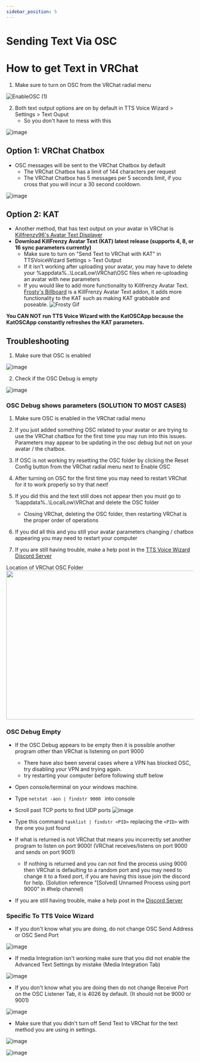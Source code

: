 ```yaml
---
sidebar_position: 5
---
```


# Sending Text Via OSC

# How to get Text in VRChat
1.  Make sure to turn on OSC from the VRChat radial menu 

![EnableOSC (1)](https://user-images.githubusercontent.com/101527472/189733533-957f6e92-ebba-4c67-b857-f1abac9d0eb3.gif) 

2. Both text output options are on by default in TTS Voice Wizard > Settings > Text Ouput 
    - So you don't have to mess with this

![image](https://github.com/VRCWizard/TTS-Voice-Wizard/assets/101527472/23789a32-8dd7-4e17-aebe-aed7b73e9a5d)


## Option 1: VRChat Chatbox
- OSC messages will be sent to the VRChat Chatbox by default
    - The VRChat Chatbox has a limit of 144 characters per request
    - The VRChat Chatbox has 5 messages per 5 seconds limit, if you cross that you will incur a 30 second cooldown.


![image](https://user-images.githubusercontent.com/101527472/198512098-ea1b84a5-4ca9-4aac-84cb-46f86d1683e2.png)


    
 ## Option 2: KAT
- Another method, that has text output on your avatar in VRChat is [Killfrenzy96's Avatar Text Displayer](https://github.com/killfrenzy96/KillFrenzyAvatarText/) 
- **Download KillFrenzy Avatar Text (KAT) latest release (supports 4, 8, or 16 sync parameters currently)**
    - Make sure to turn on "Send Text to VRChat with KAT" in TTSVoiceWizard Settings > Text Output 
    - If it isn't working after uploading your avatar, you may have to delete your %appdata%..\LocalLow\VRChat\OSC files when re-uploading an avatar with new parameters
    - If you would like to add more functionality to Killfrenzy Avatar Text. [Frosty's Billboard](https://github.com/Frosty704/Billboard) is a KillFrenzy Avatar Text addon, it adds more functionality to the KAT such as making KAT grabbable and poseable. 
    ![Frosty Gif](https://user-images.githubusercontent.com/36753686/236354712-a617f28c-75c1-4591-86de-860f6feb9fcc.gif)

**You CAN NOT run TTS Voice Wizard with the KatOSCApp because the KatOSCApp constantly refreshes the KAT parameters.**
    
    
## Troubleshooting

1. Make sure that OSC is enabled 

![image](https://user-images.githubusercontent.com/101527472/213926548-8e395e6a-1f06-4ab0-a08e-d4d125b3f83b.png)

2. Check if the OSC Debug is empty

![image](https://cdn.discordapp.com/attachments/1122474716448444537/1122591889661624441/686b23ca-95c7-476b-18ac-372022b052c6.gif)

### OSC Debug shows parameters (SOLUTION TO MOST CASES)
1. Make sure OSC is enabled in the VRChat radial menu

2. If you just added something OSC related to your avatar or are trying to use the VRChat chatbox for the first time you may run into this issues. Parameters may appear to be updating in the osc debug but not on your avatar / the chatbox.

3. If OSC is not working try resetting the OSC folder by clicking the Reset Config button from the VRChat radial menu next to Enable OSC

4. After turning on OSC for the first time you may need to restart VRChat for it to work properly so try that next!

5. If you did this and the text still does not appear then you must go to %appdata%..\LocalLow\VRChat and delete the OSC folder

    - Closing VRChat, deleting the OSC folder, then restarting VRChat is the proper order of operations
6. If you did all this and you still your avatar parameters changing / chatbox appearing you may need to restart your computer


7. If you are still having trouble, make a help post in the [TTS Voice Wizard Discord Server](https://discord.gg/YjgR9SWPnW)

Location of VRChat OSC Folder
<img src="https://user-images.githubusercontent.com/101527472/189431265-c3005a90-8f0b-49b9-88b6-3300f4e4a465.png" width="800" height="400" />

### OSC Debug Empty

- If the OSC Debug appears to be empty then it is possible another program other than VRChat is listening on port 9000
    - There have also been several cases where a VPN has blocked OSC, try disabling your VPN and trying again.
    - try restarting your computer before following stuff below
- Open console/terminal on your windows machine.
- Type ``` netstat -aon | findstr 9000  ``` into console
- Scroll past TCP ports to find UDP ports 
![image](https://user-images.githubusercontent.com/101527472/213927111-c0b50e1f-14c9-4240-b8c6-818d08d2cc91.png)
- Type this command ```tasklist | findstr <PID>``` replacing the ```<PID>``` with the one you just found

- If what is returned is not VRChat that means you incorrectly set another program to listen on port 9000! (VRChat receives/listens on port 9000 and sends on port 9001)
    - If nothing is returned and you can not find the process using 9000 then VRChat is defaulting to a random port and you may need to change it to a fixed port, if you are having this issue join the discord for help. (Solution reference "[Solved] Unnamed Process using port 9000" in #help channel)
- If you are still having trouble, make a help post in the [Discord Server](https://discord.gg/YjgR9SWPnW)

###  Specific To TTS Voice Wizard

- If you don't know what you are doing, do not change OSC Send Address or OSC Send Port 

![image](https://user-images.githubusercontent.com/101527472/213927348-54146cc0-f9ba-407a-8768-4b0652d75c27.png)

- If media Integration isn't working make sure that you did not enable the Advanced Text Settings by mistake (Media Integration Tab)

![image](https://user-images.githubusercontent.com/101527472/213927405-7fc7ca1d-c376-43ca-a566-c995be6a53f6.png)

- If you don't know what you are doing then do not change Receive Port on the OSC Listener Tab, it is 4026 by default. (It should not be 9000 or 9001)

![image](https://user-images.githubusercontent.com/101527472/213927522-595d8550-a710-481f-84f3-4f66017f4aea.png)

- Make sure that you didn't turn off Send Text to VRChat for the text method you are using in settings.

![image](https://user-images.githubusercontent.com/101527472/213928128-87ac94e0-ca20-4936-9a4a-0bf6598010df.png)

![image](https://user-images.githubusercontent.com/101527472/213928110-ab5cbe05-9679-4884-8a62-3317a1170175.png)